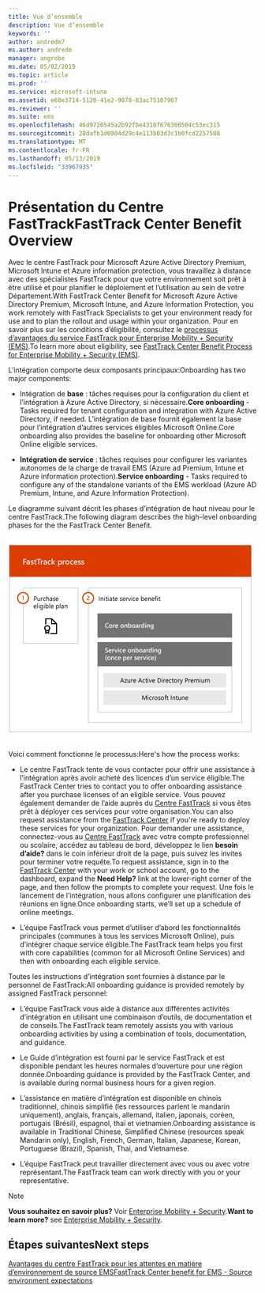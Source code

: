 ```yaml
---
title: Vue d’ensemble
description: Vue d’ensemble
keywords: ''
author: andredm7
ms.author: andredm
manager: angrobe
ms.date: 05/02/2019
ms.topic: article
ms.prod: ''
ms.service: microsoft-intune
ms.assetid: e60e3714-5120-41e2-9878-83ac75107967
ms.reviewer: ''
ms.suite: ems
ms.openlocfilehash: 46d9720545a2b92fbe4318f676308504c53ec315
ms.sourcegitcommit: 28dafb1d0904d29c4e113b03d3c1b0fcd2257508
ms.translationtype: MT
ms.contentlocale: fr-FR
ms.lasthandoff: 05/13/2019
ms.locfileid: "33967935"
---
```

# <a name="fasttrack-center-benefit-overview"></a><span data-ttu-id="4923f-103">Présentation du Centre FastTrack</span><span class="sxs-lookup"><span data-stu-id="4923f-103">FastTrack Center Benefit Overview</span></span>

<span data-ttu-id="4923f-104">Avec le centre FastTrack pour Microsoft Azure Active Directory Premium, Microsoft Intune et Azure information protection, vous travaillez à distance avec des spécialistes FastTrack pour que votre environnement soit prêt à être utilisé et pour planifier le déploiement et l’utilisation au sein de votre Département.</span><span class="sxs-lookup"><span data-stu-id="4923f-104">With FastTrack Center Benefit for Microsoft Azure Active Directory Premium, Microsoft Intune, and Azure Information Protection, you work remotely with FastTrack Specialists to get your environment ready for use and to plan the rollout and usage within your organization.</span></span> <span data-ttu-id="4923f-105">Pour en savoir plus sur les conditions d’éligibilité, consultez le [processus d’avantages du service FastTrack pour Enterprise Mobility + Security (EMS)](EMS-fasttrack-process.md).</span><span class="sxs-lookup"><span data-stu-id="4923f-105">To learn more about eligibility, see [FastTrack Center Benefit Process for Enterprise Mobility + Security (EMS)](EMS-fasttrack-process.md).</span></span>

<span data-ttu-id="4923f-106">L’intégration comporte deux composants principaux:</span><span class="sxs-lookup"><span data-stu-id="4923f-106">Onboarding has two major components:</span></span>

-   <span data-ttu-id="4923f-107">Intégration de **base** : tâches requises pour la configuration du client et l’intégration à Azure Active Directory, si nécessaire.</span><span class="sxs-lookup"><span data-stu-id="4923f-107">**Core onboarding** - Tasks required for tenant configuration and integration with Azure Active Directory, if needed.</span></span> <span data-ttu-id="4923f-108">L’intégration de base fournit également la base pour l’intégration d’autres services éligibles Microsoft Online.</span><span class="sxs-lookup"><span data-stu-id="4923f-108">Core onboarding also provides the baseline for onboarding other Microsoft Online eligible services.</span></span>

-   <span data-ttu-id="4923f-109">**Intégration de service** : tâches requises pour configurer les variantes autonomes de la charge de travail EMS (Azure ad Premium, Intune et Azure information protection).</span><span class="sxs-lookup"><span data-stu-id="4923f-109">**Service onboarding** - Tasks required to configure any of the standalone variants of the EMS workload (Azure AD Premium, Intune, and Azure Information Protection).</span></span>

<span data-ttu-id="4923f-110">Le diagramme suivant décrit les phases d’intégration de haut niveau pour le centre FastTrack.</span><span class="sxs-lookup"><span data-stu-id="4923f-110">The following diagram describes the high-level onboarding phases for the the FastTrack Center Benefit.</span></span>

![Les phases d’intégration de haut niveau de l’utilisation du centre FastTrack](./media/ft-onboarding-process.png)

<span data-ttu-id="4923f-112">Voici comment fonctionne le processus:</span><span class="sxs-lookup"><span data-stu-id="4923f-112">Here's how the process works:</span></span>

- <span data-ttu-id="4923f-113">Le centre FastTrack tente de vous contacter pour offrir une assistance à l’intégration après avoir acheté des licences d’un service éligible.</span><span class="sxs-lookup"><span data-stu-id="4923f-113">The FastTrack Center tries to contact you to offer onboarding assistance after you purchase licenses of an eligible service.</span></span> <span data-ttu-id="4923f-114">Vous pouvez également demander de l’aide auprès du [Centre FastTrack](https://go.microsoft.com/fwlink/?linkid=780698) si vous êtes prêt à déployer ces services pour votre organisation.</span><span class="sxs-lookup"><span data-stu-id="4923f-114">You can also request assistance from the [FastTrack Center](https://go.microsoft.com/fwlink/?linkid=780698) if you're ready to deploy these services for your organization.</span></span> <span data-ttu-id="4923f-115">Pour demander une assistance, connectez-vous au [Centre FastTrack](https://go.microsoft.com/fwlink/?linkid=780698) avec votre compte professionnel ou scolaire, accédez au tableau de bord, développez le lien **besoin d’aide?** dans le coin inférieur droit de la page, puis suivez les invites pour terminer votre requête.</span><span class="sxs-lookup"><span data-stu-id="4923f-115">To request assistance, sign in to the [FastTrack Center](https://go.microsoft.com/fwlink/?linkid=780698) with your work or school account, go to the dashboard, expand the **Need Help?** link at the lower-right corner of the page, and then follow the prompts to complete your request.</span></span> <span data-ttu-id="4923f-116">Une fois le lancement de l’intégration, nous allons configurer une planification des réunions en ligne.</span><span class="sxs-lookup"><span data-stu-id="4923f-116">Once onboarding starts, we’ll set up a schedule of online meetings.</span></span>

-   <span data-ttu-id="4923f-117">L’équipe FastTrack vous permet d’utiliser d’abord les fonctionnalités principales (communes à tous les services Microsoft Online), puis d’intégrer chaque service éligible.</span><span class="sxs-lookup"><span data-stu-id="4923f-117">The FastTrack team helps you first with core capabilities (common for all Microsoft Online Services) and then with onboarding each eligible service.</span></span>

<span data-ttu-id="4923f-118">Toutes les instructions d’intégration sont fournies à distance par le personnel de FastTrack:</span><span class="sxs-lookup"><span data-stu-id="4923f-118">All onboarding guidance is provided remotely by assigned FastTrack personnel:</span></span>

-   <span data-ttu-id="4923f-119">L’équipe FastTrack vous aide à distance aux différentes activités d’intégration en utilisant une combinaison d’outils, de documentation et de conseils.</span><span class="sxs-lookup"><span data-stu-id="4923f-119">The FastTrack team remotely assists you with various onboarding activities by using a combination of tools, documentation, and guidance.</span></span>

-   <span data-ttu-id="4923f-120">Le Guide d’intégration est fourni par le service FastTrack et est disponible pendant les heures normales d’ouverture pour une région donnée.</span><span class="sxs-lookup"><span data-stu-id="4923f-120">Onboarding guidance is provided by the FastTrack Center, and is available during normal business hours for a given region.</span></span>

-   <span data-ttu-id="4923f-121">L’assistance en matière d’intégration est disponible en chinois traditionnel, chinois simplifié (les ressources parlent le mandarin uniquement), anglais, français, allemand, italien, japonais, coréen, portugais (Brésil), espagnol, thaï et vietnamien.</span><span class="sxs-lookup"><span data-stu-id="4923f-121">Onboarding assistance is available in Traditional Chinese, Simplified Chinese (resources speak Mandarin only), English, French, German, Italian, Japanese, Korean, Portuguese (Brazil), Spanish, Thai, and Vietnamese.</span></span>

-   <span data-ttu-id="4923f-122">L’équipe FastTrack peut travailler directement avec vous ou avec votre représentant.</span><span class="sxs-lookup"><span data-stu-id="4923f-122">The FastTrack team can work directly with you or your representative.</span></span>

> [!NOTE]
> <span data-ttu-id="4923f-123">**Vous souhaitez en savoir plus?** Voir [Enterprise Mobility + Security](https://www.microsoft.com/cloud-platform/enterprise-mobility).</span><span class="sxs-lookup"><span data-stu-id="4923f-123">**Want to learn more?** see [Enterprise Mobility + Security](https://www.microsoft.com/cloud-platform/enterprise-mobility).</span></span>

## <a name="next-steps"></a><span data-ttu-id="4923f-124">Étapes suivantes</span><span class="sxs-lookup"><span data-stu-id="4923f-124">Next steps</span></span>

[<span data-ttu-id="4923f-125">Avantages du centre FastTrack pour les attentes en matière d’environnement de source EMS</span><span class="sxs-lookup"><span data-stu-id="4923f-125">FastTrack Center benefit for EMS - Source environment expectations</span></span>](EMS-source-environment-expectations.md)
